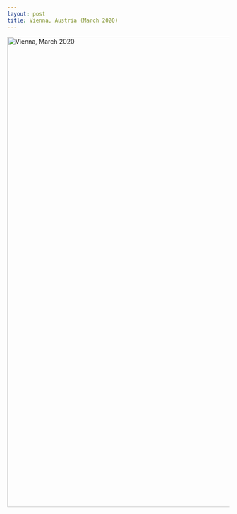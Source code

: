 ```yaml
---
layout: post
title: Vienna, Austria (March 2020)
---
```


<a data-flickr-embed="true" href="https://www.flickr.com/photos/188265779@N08/albums/72157714088763387" title="Vienna, March 2020"><img src="https://live.staticflickr.com/65535/49832370593_6fb1dc29b3_h.jpg" width="1600" height="1067" alt="Vienna, March 2020"></a><script async src="//embedr.flickr.com/assets/client-code.js" charset="utf-8"></script>

